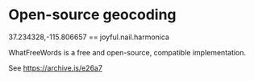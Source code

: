 # Open-source geocoding

37.234328,-115.806657 == joyful.nail.harmonica

WhatFreeWords is a free and open-source, compatible implementation.

See https://archive.is/e26a7
